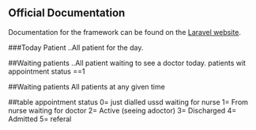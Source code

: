 
## Official Documentation

Documentation for the framework can be found on the [Laravel website](http://laravel.com/docs).

###Today Patient
..All patient for the day.

##Waiting patients
..All patient waiting to see a doctor  today.
patients  wit appointment status ==1

##Waiting patients
All patients at any given time

##table appointment status
0= just dialled ussd waiting for nurse
1= From nurse waiting for doctor
2= Active (seeing adoctor)
3= Discharged
4= Admitted
5= referal
